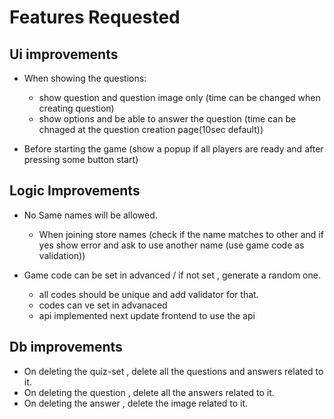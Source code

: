 # Features Requested

## Ui improvements

- When showing the questions:
  - show question and question image only (time can be changed when creating question)
  - show options and be able to answer the question (time can be chnaged at the question creation page(10sec default))

- Before starting the game (show a popup if all players are ready and after pressing some button start)

## Logic Improvements

- No Same names will be allowed.
  - When joining store names (check if the name matches to other and if yes show error and ask to use another name (use game code as validation))

- Game code can be set in advanced / if not set , generate a random one.
  - all codes should be unique and add validator for that.
  - codes can ve set in advanaced
  - api implemented next update frontend to use the api

## Db improvements

- On deleting the quiz-set , delete all the questions and answers related to it.
- On deleting the question , delete all the answers related to it.
- On deleting the answer , delete the image related to it.

